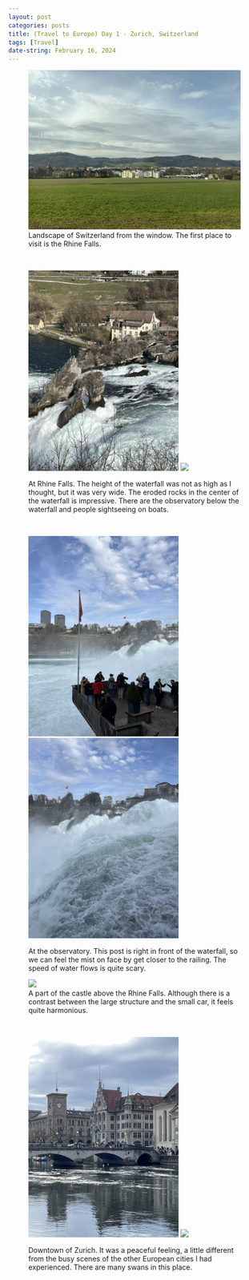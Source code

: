 ```yaml
---
layout: post
categories: posts
title: (Travel to Europe) Day 1 - Zurich, Switzerland
tags: [Travel]
date-string: February 16, 2024
---
```


<figure>
	<img src="/images/2024-02_Europe/240216_Zurich/IMG_6175.jpeg" width="600">
	<figcaption>Landscape of Switzerland from the window. The first place to visit is the Rhine Falls.</figcaption>
</figure>

<br>
<figure>
	<p>
		<img src="/images/2024-02_Europe/240216_Zurich/IMG_6198.jpeg" width="300">
		<img src="/images/2024-02_Europe/240216_Zurich/IMG_6217.jpeg" width="300">
	</p>
	<figcaption>At Rhine Falls. The height of the waterfall was not as high as I thought, but it was very wide. The eroded rocks in the center of the waterfall is impressive. There are the observatory below the waterfall and people sightseeing on boats.</figcaption>
</figure>

<br>
<figure>
	<p>
		<img src="/images/2024-02_Europe/240216_Zurich/IMG_6233.jpeg" width="300">
		<img src="/images/2024-02_Europe/240216_Zurich/IMG_6238.jpeg" width="300">
	</p>
	<figcaption>At the observatory. This post is right in front of the waterfall, so we can feel the mist on face by get closer to the railing. The speed of water flows is quite scary.</figcaption>
</figure>

<figure>
	<img src="/images/2024-02_Europe/240216_Zurich/IMG_6248.jpeg" width="600">
	<figcaption>A part of the castle above the Rhine Falls. Although there is a contrast between the large structure and the small car, it feels quite harmonious.</figcaption>
</figure>

<br>
<figure>
	<p>
		<img src="/images/2024-02_Europe/240216_Zurich/IMG_6286.jpeg" width="300">
		<img src="/images/2024-02_Europe/240216_Zurich/IMG_6299.jpeg" width="300">
	</p>
	<figcaption>Downtown of Zurich. It was a peaceful feeling, a little different from the busy scenes of the other European cities I had experienced. There are many swans in this place.</figcaption>
</figure>

